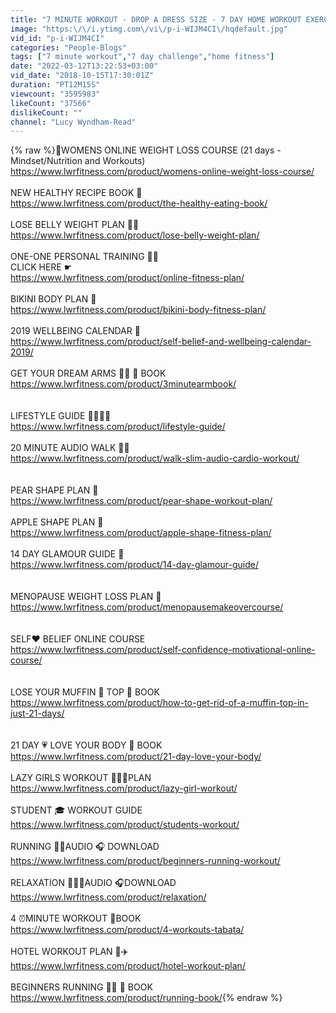 ```yaml
---
title: "7 MINUTE WORKOUT - DROP A DRESS SIZE - 7 DAY HOME WORKOUT EXERCISE CHALLENGE"
image: "https:\/\/i.ytimg.com\/vi\/p-i-WIJM4CI\/hqdefault.jpg"
vid_id: "p-i-WIJM4CI"
categories: "People-Blogs"
tags: ["7 minute workout","7 day challenge","home fitness"]
date: "2022-03-12T13:22:53+03:00"
vid_date: "2018-10-15T17:30:01Z"
duration: "PT12M15S"
viewcount: "3595983"
likeCount: "37566"
dislikeCount: ""
channel: "Lucy Wyndham-Read"
---
```

{% raw %}👗WOMENS ONLINE WEIGHT LOSS COURSE (21 days - Mindset/Nutrition and Workouts)<br /><a rel="nofollow" target="blank" href="https://www.lwrfitness.com/product/womens-online-weight-loss-course/">https://www.lwrfitness.com/product/womens-online-weight-loss-course/</a><br /><br />NEW HEALTHY RECIPE BOOK 🍜 <br /><a rel="nofollow" target="blank" href="https://www.lwrfitness.com/product/the-healthy-eating-book/">https://www.lwrfitness.com/product/the-healthy-eating-book/</a><br /><br />LOSE BELLY WEIGHT PLAN 🍎🍉<br /><a rel="nofollow" target="blank" href="https://www.lwrfitness.com/product/lose-belly-weight-plan/">https://www.lwrfitness.com/product/lose-belly-weight-plan/</a><br /><br />ONE-ONE PERSONAL TRAINING 🙅🏼<br />CLICK HERE ☛ <br /><a rel="nofollow" target="blank" href="https://www.lwrfitness.com/product/online-fitness-plan/">https://www.lwrfitness.com/product/online-fitness-plan/</a><br /><br />BIKINI BODY PLAN 👙 <br /><a rel="nofollow" target="blank" href="https://www.lwrfitness.com/product/bikini-body-fitness-plan/">https://www.lwrfitness.com/product/bikini-body-fitness-plan/</a><br /><br />2019 WELLBEING CALENDAR 📝  <br /><a rel="nofollow" target="blank" href="https://www.lwrfitness.com/product/self-belief-and-wellbeing-calendar-2019/">https://www.lwrfitness.com/product/self-belief-and-wellbeing-calendar-2019/</a><br /><br />GET YOUR DREAM ARMS 💪🏽 📕 BOOK <br /><a rel="nofollow" target="blank" href="https://www.lwrfitness.com/product/3minutearmbook/">https://www.lwrfitness.com/product/3minutearmbook/</a><br /><br /><br />LIFESTYLE GUIDE  🌸🍉👟👟<br /><a rel="nofollow" target="blank" href="https://www.lwrfitness.com/product/lifestyle-guide/">https://www.lwrfitness.com/product/lifestyle-guide/</a><br /><br />20 MINUTE AUDIO WALK 🏃🏼 <br /><a rel="nofollow" target="blank" href="https://www.lwrfitness.com/product/walk-slim-audio-cardio-workout/">https://www.lwrfitness.com/product/walk-slim-audio-cardio-workout/</a><br /><br /><br />PEAR SHAPE PLAN 🍐 <br /><a rel="nofollow" target="blank" href="https://www.lwrfitness.com/product/pear-shape-workout-plan/">https://www.lwrfitness.com/product/pear-shape-workout-plan/</a><br /><br />APPLE SHAPE PLAN 🍎<br /><a rel="nofollow" target="blank" href="https://www.lwrfitness.com/product/apple-shape-fitness-plan/">https://www.lwrfitness.com/product/apple-shape-fitness-plan/</a><br /><br />14 DAY GLAMOUR GUIDE 💄<br /><a rel="nofollow" target="blank" href="https://www.lwrfitness.com/product/14-day-glamour-guide/">https://www.lwrfitness.com/product/14-day-glamour-guide/</a><br /><br /><br />MENOPAUSE WEIGHT LOSS PLAN 💃<br /><a rel="nofollow" target="blank" href="https://www.lwrfitness.com/product/menopausemakeovercourse/">https://www.lwrfitness.com/product/menopausemakeovercourse/</a><br /><br /><br />SELF❤️ BELIEF ONLINE COURSE<br /><a rel="nofollow" target="blank" href="https://www.lwrfitness.com/product/self-confidence-motivational-online-course/">https://www.lwrfitness.com/product/self-confidence-motivational-online-course/</a><br /><br /><br />LOSE YOUR MUFFIN 🍪 TOP 📙 BOOK<br /><a rel="nofollow" target="blank" href="https://www.lwrfitness.com/product/how-to-get-rid-of-a-muffin-top-in-just-21-days/">https://www.lwrfitness.com/product/how-to-get-rid-of-a-muffin-top-in-just-21-days/</a><br /><br /><br />21 DAY 💗 LOVE YOUR  BODY  📗 BOOK <br /><a rel="nofollow" target="blank" href="https://www.lwrfitness.com/product/21-day-love-your-body/">https://www.lwrfitness.com/product/21-day-love-your-body/</a><br /><br />LAZY GIRLS WORKOUT 🙆🏼💃PLAN <br /><a rel="nofollow" target="blank" href="https://www.lwrfitness.com/product/lazy-girl-workout/">https://www.lwrfitness.com/product/lazy-girl-workout/</a><br /><br />STUDENT 🎓 WORKOUT GUIDE<br /><a rel="nofollow" target="blank" href="https://www.lwrfitness.com/product/students-workout/">https://www.lwrfitness.com/product/students-workout/</a><br /><br />RUNNING 🏃🏾AUDIO 🎧 DOWNLOAD <br /><a rel="nofollow" target="blank" href="https://www.lwrfitness.com/product/beginners-running-workout/">https://www.lwrfitness.com/product/beginners-running-workout/</a><br /><br />RELAXATION 💫✨💫AUDIO 🎧DOWNLOAD <br /><a rel="nofollow" target="blank" href="https://www.lwrfitness.com/product/relaxation/">https://www.lwrfitness.com/product/relaxation/</a><br /><br /> 4 ⏰MINUTE WORKOUT 📖BOOK<br /><a rel="nofollow" target="blank" href="https://www.lwrfitness.com/product/4-workouts-tabata/">https://www.lwrfitness.com/product/4-workouts-tabata/</a><br /><br />HOTEL WORKOUT PLAN 👜✈️<br /><a rel="nofollow" target="blank" href="https://www.lwrfitness.com/product/hotel-workout-plan/">https://www.lwrfitness.com/product/hotel-workout-plan/</a><br /><br />BEGINNERS RUNNING 🏃🏾  📘 BOOK<br /><a rel="nofollow" target="blank" href="https://www.lwrfitness.com/product/running-book/">https://www.lwrfitness.com/product/running-book/</a>{% endraw %}
